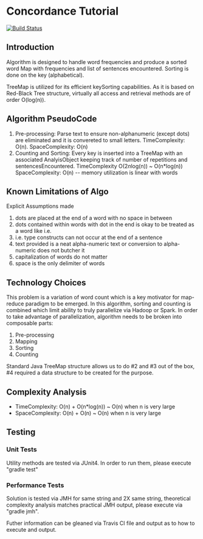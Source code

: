 # Concordance Tutorial

[![Build Status](https://travis-ci.org/rainmakeross/concordance.svg?branch=master)](https://travis-ci.org/rainmakeross/concordance)

## Introduction
Algorithm is designed to handle word frequencies and produce a sorted word Map with frequencies
and list of sentences encountered. Sorting is done on the key (alphabetical).

TreeMap is utilized for its efficient keySorting capabilities. As it is based on Red-Black Tree structure,
virtually all access and retrieval methods are of order O(log(n)).

## Algorithm PseudoCode
1. Pre-processing: Parse text to ensure non-alphanumeric (except dots) are eliminated and it is convereted
to small letters. TimeComplexity: O(n). SpaceComplexity: O(n)
2. Counting and Sorting: Every key is inserted into a TreeMap with an associated AnalyisObject
keeping track of number of repetitions and sentencesEncountered. TimeComplexity O(2*n*log(n)) ~ O(n*log(n))
SpaceComplexity: O(n) -- memory utilization is linear with words

## Known Limitations of Algo
Explicit Assumptions made
1. dots are placed at the end of a word with no space in between
2. dots contained within words with dot in the end is okay to be treated as a word like i.e.
3. i.e. type constructs can not occur at the end of a sentence
4. text provided is a neat alpha-numeric text or conversion to alpha-numeric does not butcher it
5. capitalization of words do not matter
6. space is the only delimiter of words

## Technology Choices
This problem is a variation of word count which is a key motivator for map-reduce paradigm to
be emerged. In this algorithm, sorting and counting is combined which limit ability to truly parallelize via Hadoop or Spark.
In order to take advantage of parallelization, algorithm needs to be broken into composable parts:
1. Pre-processing
2. Mapping
3. Sorting
4. Counting

Standard Java TreeMap structure allows us to do #2 and #3 out of the box, #4 required a data structure to be created for the
purpose.

## Complexity Analysis
* TimeComplexity: O(n) + O(n*log(n)) ~ O(n) when n is very large
* SpaceComplexity: O(n) + O(n) ~ O(n) when n is very large

## Testing
### Unit Tests
Utility methods are tested via JUnit4. In order to run them, please execute "gradle test"

### Performance Tests
Solution is tested via JMH for same string and 2X same string, theoretical complexity
analysis matches practical JMH output, please execute via "gradle jmh".

Futher information can be gleaned via Travis CI file and output as to how to execute
and output.